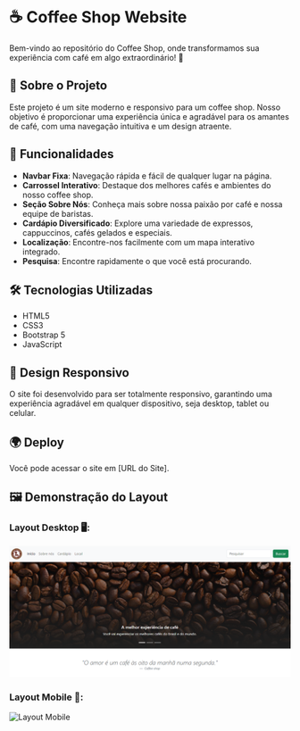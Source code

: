 # ☕ Coffee Shop Website

Bem-vindo ao repositório do Coffee Shop, onde transformamos sua experiência com café em algo extraordinário! 🌟

## 📖 Sobre o Projeto

Este projeto é um site moderno e responsivo para um coffee shop. Nosso objetivo é proporcionar uma experiência única e agradável para os amantes de café, com uma navegação intuitiva e um design atraente.

## 🚀 Funcionalidades

- **Navbar Fixa**: Navegação rápida e fácil de qualquer lugar na página.
- **Carrossel Interativo**: Destaque dos melhores cafés e ambientes do nosso coffee shop.
- **Seção Sobre Nós**: Conheça mais sobre nossa paixão por café e nossa equipe de baristas.
- **Cardápio Diversificado**: Explore uma variedade de expressos, cappuccinos, cafés gelados e especiais.
- **Localização**: Encontre-nos facilmente com um mapa interativo integrado.
- **Pesquisa**: Encontre rapidamente o que você está procurando.

## 🛠️ Tecnologias Utilizadas

- HTML5
- CSS3
- Bootstrap 5
- JavaScript

## 🎨 Design Responsivo

O site foi desenvolvido para ser totalmente responsivo, garantindo uma experiência agradável em qualquer dispositivo, seja desktop, tablet ou celular.

## 🌍 Deploy

Você pode acessar o site em [URL do Site].

## 🖼️ Demonstração do Layout

### Layout Desktop 🖥️:
![Layout Desktop](./assets/images/layout-desktop-coffee-shop.png)

### Layout Mobile 📱:
![Layout Mobile](./assets/images/layout-mobile-coffee-shop.png)
